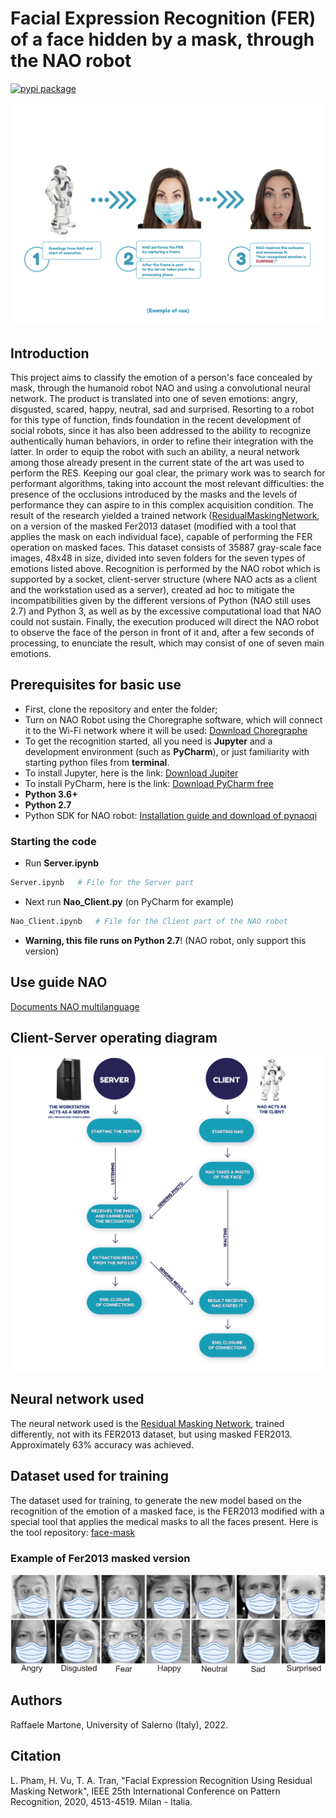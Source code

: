 # Facial Expression Recognition (FER) of a face hidden by a mask, through the NAO robot
[![pypi package](https://img.shields.io/badge/version-v3.0.5-blue)](https://pypi.org/project/rmn)

![NAO](Readme_NAO_Ita-01.png)

## Introduction

This project aims to classify the emotion of a person's face concealed by mask, through the humanoid robot NAO and using a convolutional neural network.
The product is translated into one of seven emotions: angry, disgusted, scared, happy, neutral, sad and surprised.
Resorting to a robot for this type of function, finds foundation in the recent development of social robots, since it has also been addressed to the ability to recognize authentically human behaviors, in order to refine their integration with the latter.
In order to equip the robot with such an ability, a neural network among those already present in the current state of the art was used to perform the RES.
Keeping our goal clear, the primary work was to search for performant algorithms, taking into account the most relevant difficulties: the presence of the occlusions introduced by the masks and the levels of performance they can aspire to in this complex acquisition condition. The result of the research yielded a trained network ([ResidualMaskingNetwork](https://github.com/phamquiluan/ResidualMaskingNetwork), on a version of the masked Fer2013 dataset (modified with a tool that applies the mask on each individual face), capable of performing the FER operation on masked faces. This dataset consists of 35887 gray-scale face images, 48x48 in size, divided into seven folders for the seven types of emotions listed above. Recognition is performed by the NAO robot which is supported by a socket, client-server structure (where NAO acts as a client and the workstation used as a server), created ad hoc to mitigate the incompatibilities given by the different versions of Python (NAO still uses 2.7) and Python 3, as well as by the excessive computational load that NAO could not sustain. Finally, the execution produced will direct the NAO robot to observe the face of the person in front of it and, after a few seconds of processing, to enunciate the result, which may consist of one of seven main emotions.


## Prerequisites for basic use
- First, clone the repository and enter the folder;
- Turn on NAO Robot using the Choregraphe software, which will connect it to the Wi-Fi network where it will be used: [Download Choregraphe](https://www.softbankrobotics.com/emea/en/support/nao-6/downloads-softwares)
- To get the recognition started, all you need is **Jupyter** and a development environment (such as **PyCharm**), or just familiarity with starting python files from **terminal**.
- To install Jupyter, here is the link: [Download Jupiter](https://jupyter.org/install)
- To install PyCharm, here is the link: [Download PyCharm free](https://www.jetbrains.com/pycharm/download/)
- **Python 3.6+**
- **Python 2.7**
- Python SDK for NAO robot: [Installation guide and download of pynaoqi](https://developer.softbankrobotics.com/nao6/naoqi-developer-guide/sdks/python-sdk/python-sdk-installation-guide)

### Starting the code

- Run **Server.ipynb**
```sh
Server.ipynb   # File for the Server part
```
- Next run **Nao_Client.py** (on PyCharm for example)
```sh
Nao_Client.ipynb   # File for the Client part of the NAO robot
```
- **Warning, this file runs on Python 2.7**! (NAO robot, only support this version)

## Use guide NAO
[Documents NAO multilanguage](https://www.softbankrobotics.com/emea/en/support/nao-6/downloads-documents)

## Client-Server operating diagram
![Diagramm](Socket.png)

## Neural network used
The neural network used is the [Residual Masking Network](https://github.com/phamquiluan/ResidualMaskingNetwork), trained differently, not with its FER2013 dataset, but using masked FER2013.
Approximately 63% accuracy was achieved.

## Dataset used for training
The dataset used for training, to generate the new model based on the recognition of the emotion of a masked face, is the FER2013 modified with a special tool that applies the medical masks to all the faces present.
Here is the tool repository: [face-mask](https://github.com/Prodesire/face-mask/blob/master/README.md)

### Example of Fer2013 masked version
![Diagramm](images/Fer2013_Masked.png)

## Authors
Raffaele Martone, University of Salerno (Italy), 2022.

## Citation
L. Pham, H. Vu, T. A. Tran, "Facial Expression Recognition Using Residual Masking Network", IEEE 25th International Conference on Pattern Recognition, 2020, 4513-4519. Milan - Italia.
